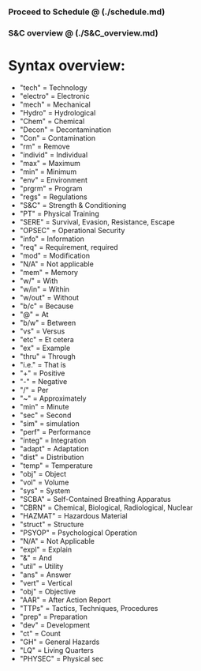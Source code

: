 ### Proceed to Schedule @ (./schedule.md)
### S&C overview @ (./S&C_overview.md)

# Syntax overview:
* "tech" = Technology
* "electro" = Electronic
* "mech" = Mechanical
* "Hydro" = Hydrological
* "Chem" = Chemical
* "Decon" = Decontamination
* "Con" = Contamination
* "rm" = Remove
* "individ" = Individual
* "max" = Maximum
* "min" = Minimum
* "env" = Environment
* "prgrm" = Program
* "regs" = Regulations                                      
* "S&C" = Strength & Conditioning
* "PT" = Physical Training
* "SERE" = Survival, Evasion, Resistance, Escape
* "OPSEC" = Operational Security
* "info" = Information
* "req" = Requirement, required
* "mod" = Modification
* "N/A" = Not applicable
* "mem" = Memory
* "w/" = With
* "w/in" = Within
* "w/out" = Without
* "b/c" = Because
* "@" = At
* "b/w" = Between
* "vs" = Versus
* "etc" = Et cetera
* "ex" = Example
* "thru" = Through
* "i.e." = That is
* "+" = Positive
* "-" = Negative
* "/" = Per
* "~" = Approximately
* "min" = Minute
* "sec" = Second
* "sim" = simulation
* "perf" = Performance
* "integ" = Integration
* "adapt" = Adaptation
* "dist" = Distribution
* "temp" = Temperature
* "obj" = Object
* "vol" = Volume
* "sys" = System
* "SCBA" = Self-Contained Breathing Apparatus
* "CBRN" = Chemical, Biological, Radiological, Nuclear
* "HAZMAT" = Hazardous Material
* "struct" = Structure
* "PSYOP" = Psychological Operation
* "N/A" = Not Applicable
* "expl" = Explain
* "&" = And
* "util" = Utility
* "ans" = Answer
* "vert" = Vertical
* "obj" = Objective
* "AAR" = After Action Report
* "TTPs" = Tactics, Techniques, Procedures
* "prep" = Preparation
* "dev" = Development
* "ct" = Count
* "GH" = General Hazards
* "LQ" = Living Quarters
* "PHYSEC" = Physical sec
